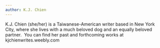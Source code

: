 ```yaml
---
author: K.J. Chien
---
```

K.J. Chien (she/her) is a Taiwanese-American writer based in New York City, where she lives with a much beloved dog and an equally beloved partner.  You can find her past and forthcoming works at kjchienwrites.weebly.com
